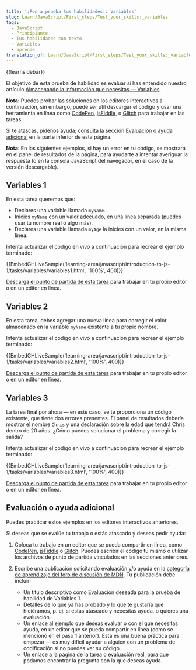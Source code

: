 ```yaml
---
title: '¡Pon a prueba tus habilidades!: Variables'
slug: Learn/JavaScript/First_steps/Test_your_skills:_variables
tags:
  - JavaScript
  - Principiante
  - Tus habilidades con texto
  - Variables
  - aprende
translation_of: Learn/JavaScript/First_steps/Test_your_skills:_variables
---
```

{{learnsidebar}}

El objetivo de esta prueba de habilidad es evaluar si has entendido nuestro artículo [Almacenando la información que necesitas — Variables](/es/docs/Learn/JavaScript/First_steps/Variables).

**Nota**: Puedes probar las soluciones en los editores interactivos a continuación, sin embargo, puede ser útil descargar el código y usar una herramienta en línea como [CodePen](https://codepen.io/), [jsFiddle](https://jsfiddle.net/), o [Glitch](https://glitch.com/) para trabajar en las tareas.

Si te atascas, pídenos ayuda; consulta la sección [Evaluación o ayuda adicional](#evaluación_o_ayuda_adicional) en la parte inferior de esta página.

**Nota**: En los siguientes ejemplos, si hay un error en tu código, se mostrará en el panel de resultados de la página, para ayudarte a intentar averiguar la respuesta (o en la consola JavaScript del navegador, en el caso de la versión descargable).

## Variables 1

En esta tarea queremos que:

- Declares una variable llamada `myName`.
- Inicies `myName` con un valor adecuado, en una línea separada (puedes usar tu nombre real o algo más).
- Declares una variable llamada `myAge` la inicies con un valor, en la misma línea.

Intenta actualizar el código en vivo a continuación para recrear el ejemplo terminado:

{{EmbedGHLiveSample('learning-area/javascript/introduction-to-js-1/tasks/variables/variables1.html', '100%', 400)}}

[Descarga el punto de partida de esta tarea](https://github.com/mdn/learning-area/blob/master/javascript/introduction-to-js-1/tasks/variables/variables1-download.html) para trabajar en tu propio editor o en un editor en línea.

## Variables 2

En esta tarea, debes agregar una nueva línea para corregir el valor almacenado en la variable `myName` existente a tu propio nombre.

Intenta actualizar el código en vivo a continuación para recrear el ejemplo terminado:

{{EmbedGHLiveSample('learning-area/javascript/introduction-to-js-1/tasks/variables/variables2.html', '100%', 400)}}

[Descarga el punto de partida de esta tarea](https://github.com/mdn/learning-area/blob/master/javascript/introduction-to-js-1/tasks/variables/variables2-download.html) para trabajar en tu propio editor o en un editor en línea.

## Variables 3

La tarea final por ahora — en este caso, se te proporciona un código existente, que tiene dos errores presentes. El panel de resultados debería mostrar el nombre `Chris` y una declaración sobre la edad que tendrá Chris dentro de 20 años. ¿Cómo puedes solucionar el problema y corregir la salida?

Intenta actualizar el código en vivo a continuación para recrear el ejemplo terminado:

{{EmbedGHLiveSample('learning-area/javascript/introduction-to-js-1/tasks/variables/variables3.html', '100%', 400)}}

[Descarga el punto de partida de esta tarea](https://github.com/mdn/learning-area/blob/master/javascript/introduction-to-js-1/tasks/variables/variables3-download.html) para trabajar en tu propio editor o en un editor en línea.

## Evaluación o ayuda adicional

Puedes practicar estos ejemplos en los editores interactivos anteriores.

Si deseas que se evalúe tu trabajo o estás atascado y deseas pedir ayuda:

1. Coloca tu trabajo en un editor que se pueda compartir en línea, como [CodePen](https://codepen.io/), [jsFiddle](https://jsfiddle.net/) o [Glitch](https://glitch.com/). Puedes escribir el código tú mismo o utilizar los archivos de punto de partida vinculados en las secciones anteriores.
2. Escribe una publicación solicitando evaluación y/o ayuda en la [categoría de aprendizaje del foro de discusión de MDN](https://discourse.mozilla.org/c/mdn/learn). Tu publicación debe incluir:

    - Un título descriptivo como Evaluación deseada para la prueba de habilidad de Variables 1.
    - Detalles de lo que ya has probado y lo que te gustaría que hiciéramos, p. ej. si estás atascado y necesitas ayuda, o quieres una evaluación.
    - Un enlace al ejemplo que deseas evaluar o con el que necesitas ayuda, en un editor que se pueda compartir en línea (como se mencionó en el paso 1 anterior). Esta es una buena práctica para empezar — es muy difícil ayudar a alguien con un problema de codificación si no puedes ver su código.
    - Un enlace a la página de la tarea o evaluación real, para que podamos encontrar la pregunta con la que deseas ayuda.
